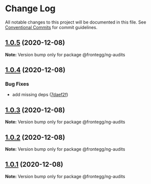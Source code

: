 # Change Log

All notable changes to this project will be documented in this file.
See [Conventional Commits](https://conventionalcommits.org) for commit guidelines.

## [1.0.5](https://github.com/frontegg/frontegg-angular/compare/v1.0.4...v1.0.5) (2020-12-08)

**Note:** Version bump only for package @frontegg/ng-audits





## [1.0.4](https://github.com/frontegg/frontegg-angular/compare/v1.0.3...v1.0.4) (2020-12-08)


### Bug Fixes

* add missing deps ([7daef2f](https://github.com/frontegg/frontegg-angular/commit/7daef2f3464b40fe808348f72c7a030811113d41))





## [1.0.3](https://github.com/frontegg/frontegg-angular/compare/v1.0.2...v1.0.3) (2020-12-08)

**Note:** Version bump only for package @frontegg/ng-audits





## [1.0.2](https://github.com/frontegg/frontegg-angular/compare/v1.0.1...v1.0.2) (2020-12-08)

**Note:** Version bump only for package @frontegg/ng-audits





## [1.0.1](https://github.com/frontegg/frontegg-angular/compare/v1.0.0...v1.0.1) (2020-12-08)

**Note:** Version bump only for package @frontegg/ng-audits
